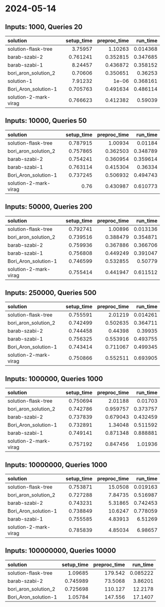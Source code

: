# 2024-05-14

## Inputs: 1000, Queries 20

| solution              |   setup_time |   preproc_time |   run_time |
|:----------------------|-------------:|---------------:|-----------:|
| solution-flask-tree   |     3.75957  |       1.10263  |   0.014368 |
| barab-szabi-2         |     0.761241 |       0.352815 |   0.347685 |
| barab-szabi-1         |     8.24457  |       0.436872 |   0.358152 |
| bori_aron_solution_2  |     0.70606  |       0.350651 |   0.36253  |
| solution-1            |     7.91232  |       1e-06    |   0.368161 |
| Bori_Aron_solution-1  |     0.705763 |       0.491634 |   0.486114 |
| solution-2-mark-virag |     0.766623 |       0.412382 |   0.59039  |

## Inputs: 10000, Queries 50

| solution              |   setup_time |   preproc_time |   run_time |
|:----------------------|-------------:|---------------:|-----------:|
| solution-flask-tree   |     0.787915 |       1.00934  |   0.01184  |
| bori_aron_solution_2  |     0.757865 |       0.362503 |   0.348789 |
| barab-szabi-2         |     0.754241 |       0.360954 |   0.359614 |
| barab-szabi-1         |     0.763114 |       0.415304 |   0.36334  |
| Bori_Aron_solution-1  |     0.737245 |       0.506932 |   0.494743 |
| solution-2-mark-virag |     0.76     |       0.430987 |   0.610773 |

## Inputs: 50000, Queries 200

| solution              |   setup_time |   preproc_time |   run_time |
|:----------------------|-------------:|---------------:|-----------:|
| solution-flask-tree   |     0.792741 |       1.00896  |   0.013136 |
| bori_aron_solution_2  |     0.739516 |       0.388479 |   0.354871 |
| barab-szabi-2         |     0.759936 |       0.367886 |   0.366706 |
| barab-szabi-1         |     0.756808 |       0.449249 |   0.391047 |
| Bori_Aron_solution-1  |     0.746599 |       0.532855 |   0.50779  |
| solution-2-mark-virag |     0.755414 |       0.441947 |   0.611512 |

## Inputs: 250000, Queries 500

| solution              |   setup_time |   preproc_time |   run_time |
|:----------------------|-------------:|---------------:|-----------:|
| solution-flask-tree   |     0.755591 |       2.01219  |   0.014261 |
| bori_aron_solution_2  |     0.742499 |       0.502635 |   0.364711 |
| barab-szabi-2         |     0.744458 |       0.44398  |   0.39935  |
| barab-szabi-1         |     0.756325 |       0.553916 |   0.493755 |
| Bori_Aron_solution-1  |     0.743414 |       0.711067 |   0.499345 |
| solution-2-mark-virag |     0.750866 |       0.552511 |   0.693905 |

## Inputs: 1000000, Queries 1000

| solution              |   setup_time |   preproc_time |   run_time |
|:----------------------|-------------:|---------------:|-----------:|
| solution-flask-tree   |     0.750694 |       2.01188  |   0.01703  |
| bori_aron_solution_2  |     0.742786 |       0.959757 |   0.373757 |
| barab-szabi-2         |     0.737839 |       0.679043 |   0.432459 |
| Bori_Aron_solution-1  |     0.732891 |       1.34048  |   0.511592 |
| barab-szabi-1         |     0.749141 |       0.871348 |   0.888881 |
| solution-2-mark-virag |     0.757192 |       0.847456 |   1.01936  |

## Inputs: 10000000, Queries 1000

| solution              |   setup_time |   preproc_time |   run_time |
|:----------------------|-------------:|---------------:|-----------:|
| solution-flask-tree   |     0.753871 |       15.0508  |   0.019163 |
| bori_aron_solution_2  |     0.727288 |        7.84735 |   0.516987 |
| barab-szabi-2         |     0.743231 |        5.31865 |   0.742453 |
| Bori_Aron_solution-1  |     0.738849 |       10.6247  |   0.778059 |
| barab-szabi-1         |     0.755585 |        4.83913 |   6.51269  |
| solution-2-mark-virag |     0.785839 |        4.85034 |   6.98657  |

## Inputs: 100000000, Queries 10000

| solution             |   setup_time |   preproc_time |   run_time |
|:---------------------|-------------:|---------------:|-----------:|
| solution-flask-tree  |     1.09685  |       179.542  |   0.085222 |
| barab-szabi-2        |     0.745989 |        73.5068 |   3.86201  |
| bori_aron_solution_2 |     0.725698 |       110.127  |  12.2178   |
| Bori_Aron_solution-1 |     1.05784  |       147.556  |  17.1407   |